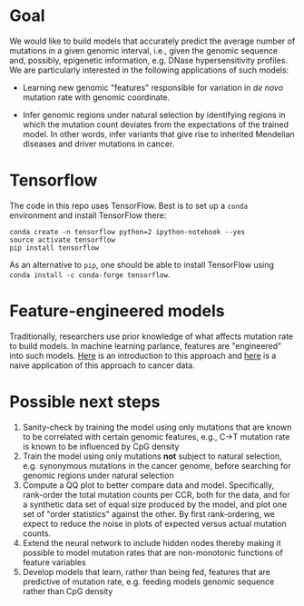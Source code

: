 # Goal 

We would like to build models that accurately predict the average number of mutations in a given genomic interval, i.e., given the genomic sequence and, possibly, epigenetic information, 
e.g. DNase hypersensitivity profiles. We are particularly interested in the following applications of such models: 

* Learning new genomic "features" responsible for variation in *de novo* mutation rate with genomic coordinate. 

* Infer genomic regions under natural selection by identifying regions in which the mutation count deviates 
from the expectations of the trained model. In other words, infer variants that give rise to inherited Mendelian diseases and driver mutations in cancer.

# Tensorflow 

The code in this repo uses TensorFlow. Best is to set up a `conda` environment and install TensorFlow there: 

```
conda create -n tensorflow python=2 ipython-notebook --yes
source activate tensorflow 
pip install tensorflow
```

As an alternative to `pip`, one should be able to install TensorFlow using `conda install -c conda-forge tensorflow`.

# Feature-engineered models 

Traditionally, researchers use prior knowledge of what affects mutation rate to build models. In machine learning parlance, features are "engineered" into such models. 
[Here](http://nbviewer.jupyter.org/github/petermchale/modeling_mutation_counts_using_neural_networks/blob/master/engineer_features/model/model.ipynb) is an introduction 
to this approach
and [here](http://nbviewer.jupyter.org/github/petermchale/modeling_mutation_counts_using_neural_networks/blob/master/engineer_features/data/analysis.ipynb) 
is a naive application of this approach to cancer data. 

# Possible next steps 

1. Sanity-check by training the model using only mutations that are known to be correlated with certain genomic features, e.g., C->T mutation rate 
is known to be influenced by CpG density  
1. Train the model using only mutations **not** subject to natural selection, e.g. synonymous mutations in the cancer genome, before searching for genomic regions under natural selection
1. Compute a QQ plot to better compare data and model. Specifically, rank-order the total mutation counts per CCR, both for the data, 
and for a synthetic data set of equal size produced by the model, 
and plot one set of "order statistics" against the other. 
By first rank-ordering, we expect to reduce the noise in plots of expected versus actual mutation counts.
1. Extend the neural network to include hidden nodes thereby making it possible to model mutation rates that are non-monotonic functions of feature variables
1. Develop models that learn, rather than being fed, features that are predictive of mutation rate, e.g. feeding models genomic sequence rather than CpG density

